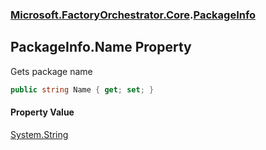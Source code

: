 ### [Microsoft.FactoryOrchestrator.Core](Microsoft_FactoryOrchestrator_Core.md 'Microsoft.FactoryOrchestrator.Core').[PackageInfo](PackageInfo.md 'Microsoft.FactoryOrchestrator.Core.PackageInfo')
## PackageInfo.Name Property
Gets package name  
```csharp
public string Name { get; set; }
```
#### Property Value
[System.String](https://docs.microsoft.com/en-us/dotnet/api/System.String 'System.String')
